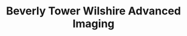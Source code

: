 ---
slug: beverly-tower-wilshire-advanced-imaging
title: Beverly Tower Wilshire Advanced Imaging
address: 8750 Wilshire Blvd.Ste. 100
state: California
stateAbbreviation: CA
city: Beverly Hills
postal: 90211
url: https://www.radnet.com/los-angeles//locations/beverly-tower-wilshire-advanced-imaging
htmlHead: <meta name="description" content="RadNet Los Angeles | Beverly Tower Wilshire Advanced Imaging in Beverly Hills CA offers MRI and Open CT scans including other imaging procedures such as MRA, DEXA, Digital Fluoroscopy, X-Ray, Ultrasound, PET/CT, Nuclear Medicine, Arthrography and Angiography."><meta name="geo.region" content="US-CA" /><meta name="geo.placename" content="Beverly Hills" /><meta name="geo.position" content="34.066767;-118.38295" /><meta name="ICBM" content="34.066767, -118.38295" />
body: null
appointmentUrl: http://connect.radnet.com/RBHPP
walkInTitle: Walk-In Hours
walkInDetails: Mon - Fri | 8:00 am - 4:00 pm
places:
- {
    name: "RadNet Los Angeles | Beverly Tower Wilshire Advanced Imaging",
    longitude: -118.383012300000,
    latitude: 34.066491500000,
}
---